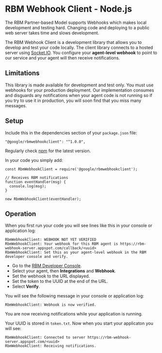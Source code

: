 # RBM Webhook Client - Node.js

The RBM Partner-based Model supports Webhooks which makes local 
development and testing hard. Changing code and deploying to a public
web server takes time and slows development.

The RBM Webhook Client is a development library that allows you to 
develop and test your code locally. The client library connects to
a hosted server using [Socket.IO](https://socket.io/). You configure
your **agent-level webhook** to point to our service and your agent
will then receive notifications.

## Limitations

This library is made available for development and test only. You must use
webhooks for your production deployment. Our implementation consumes
and disguards any notifications when your agent code is not running so if you
try to use it in production, you will soon find that you miss many messages.

## Setup

Include this in the dependencies section of your `package.json` file:

```
"@google/rbmwebhookclient": "^1.0.0",
```

Regularly check [npm](https://www.npmjs.com/package/@google/rbmwebhookclient)
for the latest version.

In your code you simply add:

```
const RbmWebhookClient = require('@google/rbmwebhookclient');

// Receives RBM notifications
function eventHandler(msg) {
  console.log(msg);
}

new RbmWebhookClient(eventHandler);
```

## Operation

When you first run your code you will see lines like this in your console or application log:

```
RbmWebhookClient: WEBHOOK NOT YET VERIFIED
RbmWebhookClient: Your webhook for this RBM agent is https://rbm-webhook-server.appspot.com/callback/<uuid>
RbmWebhookClient: Set this as your agent-level webhook in the RBM developer console and verify.
```

-   Go to the [RBM Developer Console](https://business-communications.cloud.google.com/console/partner-console/).
-   Select your agent, then **Integrations** and **Webhook**.
-   Set the webhook to the URL displayed.
-   Set the token to the UUID at the end of the URL.
-   Select **Verify**.

You will see the following message in your console or application log: 

```
RbmWebhookClient: Webhook is now verified.
```

You are now receiving notifications while your application is running.

Your UUID is stored in `token.txt`. Now when you start your applicaton you 
will see:

```
RbmWebhookClient: Connected to server https://rbm-webhook-server.appspot.com/<uuid>
RbmWebhookClient: Receiving notifications.
```